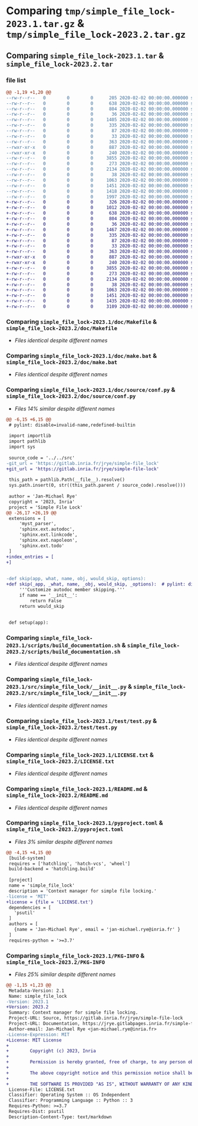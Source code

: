 # Comparing `tmp/simple_file_lock-2023.1.tar.gz` & `tmp/simple_file_lock-2023.2.tar.gz`

## Comparing `simple_file_lock-2023.1.tar` & `simple_file_lock-2023.2.tar`

### file list

```diff
@@ -1,19 +1,20 @@
--rw-r--r--   0        0        0      205 2020-02-02 00:00:00.000000 simple_file_lock-2023.1/.gitlab-ci.yml
--rw-r--r--   0        0        0      638 2020-02-02 00:00:00.000000 simple_file_lock-2023.1/doc/Makefile
--rw-r--r--   0        0        0      804 2020-02-02 00:00:00.000000 simple_file_lock-2023.1/doc/make.bat
--rw-r--r--   0        0        0       36 2020-02-02 00:00:00.000000 simple_file_lock-2023.1/doc/requirements.txt
--rw-r--r--   0        0        0     1405 2020-02-02 00:00:00.000000 simple_file_lock-2023.1/doc/source/conf.py
--rw-r--r--   0        0        0      335 2020-02-02 00:00:00.000000 simple_file_lock-2023.1/doc/source/index.rst
--rw-r--r--   0        0        0       87 2020-02-02 00:00:00.000000 simple_file_lock-2023.1/doc/source/modules.rst
--rw-r--r--   0        0        0       33 2020-02-02 00:00:00.000000 simple_file_lock-2023.1/doc/source/readme.md
--rw-r--r--   0        0        0      363 2020-02-02 00:00:00.000000 simple_file_lock-2023.1/doc/source/simple_file_lock.rst
--rwxr-xr-x   0        0        0      887 2020-02-02 00:00:00.000000 simple_file_lock-2023.1/scripts/build_documentation.sh
--rwxr-xr-x   0        0        0      240 2020-02-02 00:00:00.000000 simple_file_lock-2023.1/scripts/test.sh
--rw-r--r--   0        0        0     3855 2020-02-02 00:00:00.000000 simple_file_lock-2023.1/src/simple_file_lock/__init__.py
--rw-r--r--   0        0        0      273 2020-02-02 00:00:00.000000 simple_file_lock-2023.1/src/simple_file_lock/version.py
--rw-r--r--   0        0        0     2134 2020-02-02 00:00:00.000000 simple_file_lock-2023.1/test/test.py
--rw-r--r--   0        0        0       38 2020-02-02 00:00:00.000000 simple_file_lock-2023.1/.gitignore
--rw-r--r--   0        0        0     1063 2020-02-02 00:00:00.000000 simple_file_lock-2023.1/LICENSE.txt
--rw-r--r--   0        0        0     1451 2020-02-02 00:00:00.000000 simple_file_lock-2023.1/README.md
--rw-r--r--   0        0        0     1418 2020-02-02 00:00:00.000000 simple_file_lock-2023.1/pyproject.toml
--rw-r--r--   0        0        0     1997 2020-02-02 00:00:00.000000 simple_file_lock-2023.1/PKG-INFO
+-rw-r--r--   0        0        0      326 2020-02-02 00:00:00.000000 simple_file_lock-2023.2/.gitlab-ci.yml
+-rw-r--r--   0        0        0     1012 2020-02-02 00:00:00.000000 simple_file_lock-2023.2/codemeta.json
+-rw-r--r--   0        0        0      638 2020-02-02 00:00:00.000000 simple_file_lock-2023.2/doc/Makefile
+-rw-r--r--   0        0        0      804 2020-02-02 00:00:00.000000 simple_file_lock-2023.2/doc/make.bat
+-rw-r--r--   0        0        0       36 2020-02-02 00:00:00.000000 simple_file_lock-2023.2/doc/requirements.txt
+-rw-r--r--   0        0        0     1467 2020-02-02 00:00:00.000000 simple_file_lock-2023.2/doc/source/conf.py
+-rw-r--r--   0        0        0      335 2020-02-02 00:00:00.000000 simple_file_lock-2023.2/doc/source/index.rst
+-rw-r--r--   0        0        0       87 2020-02-02 00:00:00.000000 simple_file_lock-2023.2/doc/source/modules.rst
+-rw-r--r--   0        0        0       33 2020-02-02 00:00:00.000000 simple_file_lock-2023.2/doc/source/readme.md
+-rw-r--r--   0        0        0      363 2020-02-02 00:00:00.000000 simple_file_lock-2023.2/doc/source/simple_file_lock.rst
+-rwxr-xr-x   0        0        0      887 2020-02-02 00:00:00.000000 simple_file_lock-2023.2/scripts/build_documentation.sh
+-rwxr-xr-x   0        0        0      240 2020-02-02 00:00:00.000000 simple_file_lock-2023.2/scripts/test.sh
+-rw-r--r--   0        0        0     3855 2020-02-02 00:00:00.000000 simple_file_lock-2023.2/src/simple_file_lock/__init__.py
+-rw-r--r--   0        0        0      273 2020-02-02 00:00:00.000000 simple_file_lock-2023.2/src/simple_file_lock/version.py
+-rw-r--r--   0        0        0     2134 2020-02-02 00:00:00.000000 simple_file_lock-2023.2/test/test.py
+-rw-r--r--   0        0        0       38 2020-02-02 00:00:00.000000 simple_file_lock-2023.2/.gitignore
+-rw-r--r--   0        0        0     1063 2020-02-02 00:00:00.000000 simple_file_lock-2023.2/LICENSE.txt
+-rw-r--r--   0        0        0     1451 2020-02-02 00:00:00.000000 simple_file_lock-2023.2/README.md
+-rw-r--r--   0        0        0     1435 2020-02-02 00:00:00.000000 simple_file_lock-2023.2/pyproject.toml
+-rw-r--r--   0        0        0     3109 2020-02-02 00:00:00.000000 simple_file_lock-2023.2/PKG-INFO
```

### Comparing `simple_file_lock-2023.1/doc/Makefile` & `simple_file_lock-2023.2/doc/Makefile`

 * *Files identical despite different names*

### Comparing `simple_file_lock-2023.1/doc/make.bat` & `simple_file_lock-2023.2/doc/make.bat`

 * *Files identical despite different names*

### Comparing `simple_file_lock-2023.1/doc/source/conf.py` & `simple_file_lock-2023.2/doc/source/conf.py`

 * *Files 14% similar despite different names*

```diff
@@ -6,15 +6,15 @@
 # pylint: disable=invalid-name,redefined-builtin
 
 import importlib
 import pathlib
 import sys
 
 source_code = '../../src'
-git_url = 'https://gitlab.inria.fr/jrye/simple-file_lock'
+git_url = 'https://gitlab.inria.fr/jrye/simple-file-lock'
 
 this_path = pathlib.Path(__file__).resolve()
 sys.path.insert(0, str((this_path.parent / source_code).resolve()))
 
 author = 'Jan-Michael Rye'
 copyright = '2023, Inria'
 project = 'Simple File Lock'
@@ -26,17 +26,19 @@
 extensions = [
     'myst_parser',
     'sphinx.ext.autodoc',
     'sphinx.ext.linkcode',
     'sphinx.ext.napoleon',
     'sphinx.ext.todo'
 ]
+index_entries = [
+]
 
 
-def skip(app, what, name, obj, would_skip, options):
+def skip(_app, _what, name, _obj, would_skip, _options):  # pylint: disable=too-many-arguments
     '''Customize autodoc member skipping.'''
     if name == '__init__':
         return False
     return would_skip
 
 
 def setup(app):
```

### Comparing `simple_file_lock-2023.1/scripts/build_documentation.sh` & `simple_file_lock-2023.2/scripts/build_documentation.sh`

 * *Files identical despite different names*

### Comparing `simple_file_lock-2023.1/src/simple_file_lock/__init__.py` & `simple_file_lock-2023.2/src/simple_file_lock/__init__.py`

 * *Files identical despite different names*

### Comparing `simple_file_lock-2023.1/test/test.py` & `simple_file_lock-2023.2/test/test.py`

 * *Files identical despite different names*

### Comparing `simple_file_lock-2023.1/LICENSE.txt` & `simple_file_lock-2023.2/LICENSE.txt`

 * *Files identical despite different names*

### Comparing `simple_file_lock-2023.1/README.md` & `simple_file_lock-2023.2/README.md`

 * *Files identical despite different names*

### Comparing `simple_file_lock-2023.1/pyproject.toml` & `simple_file_lock-2023.2/pyproject.toml`

 * *Files 3% similar despite different names*

```diff
@@ -4,15 +4,15 @@
 [build-system]
 requires = ['hatchling', 'hatch-vcs', 'wheel']
 build-backend = 'hatchling.build'
 
 [project]
 name = 'simple_file_lock'
 description = 'Context manager for simple file locking.'
-license = 'MIT'
+license = {file = 'LICENSE.txt'}
 dependencies = [
   'psutil'
 ]
 authors = [
   {name = 'Jan-Michael Rye', email = 'jan-michael.rye@inria.fr' }
 ]
 requires-python = '>=3.7'
```

### Comparing `simple_file_lock-2023.1/PKG-INFO` & `simple_file_lock-2023.2/PKG-INFO`

 * *Files 25% similar despite different names*

```diff
@@ -1,15 +1,23 @@
 Metadata-Version: 2.1
 Name: simple_file_lock
-Version: 2023.1
+Version: 2023.2
 Summary: Context manager for simple file locking.
 Project-URL: Source, https://gitlab.inria.fr/jrye/simple-file-lock
 Project-URL: Documentation, https://jrye.gitlabpages.inria.fr/simple-file-lock/
 Author-email: Jan-Michael Rye <jan-michael.rye@inria.fr>
-License-Expression: MIT
+License: MIT License
+        
+        Copyright (c) 2023, Inria
+        
+        Permission is hereby granted, free of charge, to any person obtaining a copy of this software and associated documentation files (the "Software"), to deal in the Software without restriction, including without limitation the rights to use, copy, modify, merge, publish, distribute, sublicense, and/or sell copies of the Software, and to permit persons to whom the Software is furnished to do so, subject to the following conditions:
+        
+        The above copyright notice and this permission notice shall be included in all copies or substantial portions of the Software.
+        
+        THE SOFTWARE IS PROVIDED "AS IS", WITHOUT WARRANTY OF ANY KIND, EXPRESS OR IMPLIED, INCLUDING BUT NOT LIMITED TO THE WARRANTIES OF MERCHANTABILITY, FITNESS FOR A PARTICULAR PURPOSE AND NONINFRINGEMENT. IN NO EVENT SHALL THE AUTHORS OR COPYRIGHT HOLDERS BE LIABLE FOR ANY CLAIM, DAMAGES OR OTHER LIABILITY, WHETHER IN AN ACTION OF CONTRACT, TORT OR OTHERWISE, ARISING FROM, OUT OF OR IN CONNECTION WITH THE SOFTWARE OR THE USE OR OTHER DEALINGS IN THE SOFTWARE.
 License-File: LICENSE.txt
 Classifier: Operating System :: OS Independent
 Classifier: Programming Language :: Python :: 3
 Requires-Python: >=3.7
 Requires-Dist: psutil
 Description-Content-Type: text/markdown
```

